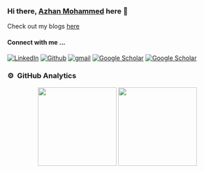 <p align="left">
<h3>Hi there, <a href="http://azhanmohammed.xyz/">Azhan Mohammed</a> here 👋</h3>
  <p>Check out my blogs <a href="http://blog.azhanmohammed.xyz/">here</a></p>
</p>
<p align="right">
  <h4>Connect with me ... </h4>
  <a href="https://www.linkedin.com/in/azhanmohammed/"><img alt="LinkedIn" src="https://img.shields.io/badge/LinkedIn-0077B5?style=for-the-badge&logo=linkedin&logoColor=white"></a>
  <a href="https://github.com/sheikhazhanmohammed"><img alt="Github" src="https://img.shields.io/badge/GitHub-100000?style=for-the-badge&logo=github&logoColor=white"></a>
  <a href="mailto:azhanmohammed1999@gmail.com"><img alt="gmail" src="https://img.shields.io/badge/Gmail-D14836?style=for-the-badge&logo=gmail&logoColor=white"></a>
  <a href="https://scholar.google.com/citations?user=czAXaMIAAAAJ&hl=en"><img alt="Google Scholar" src="https://img.shields.io/badge/Google%20Scholar-4285F4.svg?style=for-the-badge&logo=Google-Scholar&logoColor=white"></a>
  <a href="https://www.researchgate.net/profile/Mohammed-Azhan"><img alt="Google Scholar" src="https://img.shields.io/badge/ResearchGate-00CCBB.svg?style=for-the-badge&logo=ResearchGate&logoColor=white"></a>
  
</p>

### ⚙️ &nbsp;GitHub Analytics
<p align="center">
  <img height="180em" src="https://github-readme-stats-eight-theta.vercel.app/api?username=sheikhazhanmohammed&show_icons=true&theme=algolia&include_all_commits=true&count_private=true"/>
  <img height="180em" src="https://github-readme-stats-eight-theta.vercel.app/api/top-langs/?username=sheikhazhanmohammed&layout=compact&langs_count=8&theme=algolia"/>
</p>
